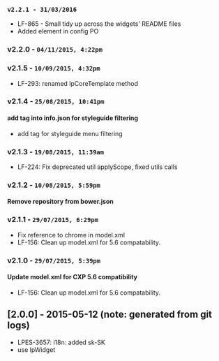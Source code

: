 ### `v2.2.1 - 31/03/2016`
* LF-865 - Small tidy up across the widgets' README files
* Added element in config PO

### v2.2.0 - `04/11/2015, 4:22pm`

### v2.1.5 - `10/09/2015, 4:32pm`
* LF-293: renamed lpCoreTemplate method  


### v2.1.4 - `25/08/2015, 10:41pm`
#### add tag into info.json for styleguide filtering  
* add tag for styleguide menu filtering  


### v2.1.3 - `19/08/2015, 11:39am`
* LF-224: Fix deprecated util applyScope, fixed utils calls


### v2.1.2 - `10/08/2015, 5:59pm`
#### Remove repository from bower.json  


### v2.1.1 - `29/07/2015, 6:29pm`
* Fix reference to chrome in model.xml  
* LF-156: Clean up model.xml for 5.6 compatability.  


### v2.1.0 - `29/07/2015, 5:39pm`
#### Update model.xml for CXP 5.6 compatibility  
* LF-156: Clean up model.xml for 5.6 compatability.  


## [2.0.0] - 2015-05-12 (note: generated from git logs)

 - LPES-3657: i18n: added sk-SK
 - use lpWidget
